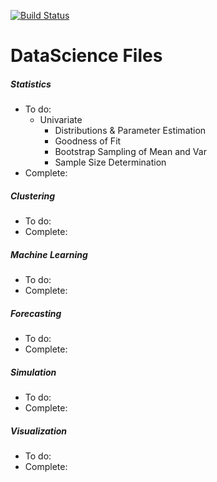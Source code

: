 [![Build Status](https://travis-ci.org/JestonBlu/DataScience.svg)](https://travis-ci.org/JestonBlu/DataScience)

# DataScience Files

##### **Statistics**  
  * To do:
    * Univariate
      * Distributions & Parameter Estimation
      * Goodness of Fit
      * Bootstrap Sampling of Mean and Var
      * Sample Size Determination
  * Complete:

##### **Clustering**  
  * To do:
  * Complete:

##### **Machine Learning**  
  * To do:
  * Complete:

##### **Forecasting**  
  * To do:
  * Complete:

##### **Simulation**  
  * To do:
  * Complete:

##### **Visualization**  
  * To do:
  * Complete:
